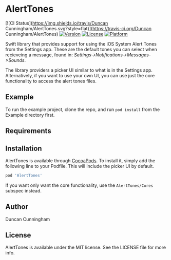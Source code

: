 # AlertTones

[![CI Status](https://img.shields.io/travis/Duncan Cunningham/AlertTones.svg?style=flat)](https://travis-ci.org/Duncan Cunningham/AlertTones)
[![Version](https://img.shields.io/cocoapods/v/AlertTones.svg?style=flat)](https://cocoapods.org/pods/AlertTones)
[![License](https://img.shields.io/cocoapods/l/AlertTones.svg?style=flat)](https://cocoapods.org/pods/AlertTones)
[![Platform](https://img.shields.io/cocoapods/p/AlertTones.svg?style=flat)](https://cocoapods.org/pods/AlertTones)

Swift library that provides support for using the iOS System Alert Tones from the Settings app. These are the default tones you can select when recieveing a message, found in: *Settings->Notifications->Messages->Sounds*.

The library providers a picker UI similar to what is in the Settings app. Alternatively, if you want to use your own UI, you can use just the core functionality to access the alert tones files.

## Example

To run the example project, clone the repo, and run `pod install` from the Example directory first.

## Requirements

## Installation

AlertTones is available through [CocoaPods](https://cocoapods.org). To install
it, simply add the following line to your Podfile. This will include the picker UI by default.

```ruby
pod 'AlertTones'
```

If you want only want the core functionality, use the `AlertTones/Cores` subspec instead.

## Author

Duncan Cunningham

## License

AlertTones is available under the MIT license. See the LICENSE file for more info.
